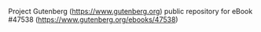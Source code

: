 Project Gutenberg (https://www.gutenberg.org) public repository for eBook #47538 (https://www.gutenberg.org/ebooks/47538)
